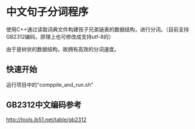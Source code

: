 # 中文句子分词程序
使用C++通过读取词典文件构建孩子兄弟链表的数据结构，进行分词。（目前支持GB2312编码，原理上也可修改成支持utf-8的）

由于是树状的数据结构，故拥有高效的分词速度。

## 快速开始
运行项目中的"comppile_and_run.sh"

## GB2312中文编码参考
<http://tools.jb51.net/table/gb2312>
